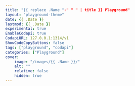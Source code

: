 ```yaml
---
title: "{{ replace .Name "-" " " | title }} Playground"
layout: "playground-theme"
date: {{ .Date }}
lastmod: {{ .Date }}
experimental: true
EnableCodapi: true
CodapiURL: 127.0.0.1:1314/v1
ShowCodeCopyButtons: false
tags: ["playground", "codapi"]
categories: ["Playground"]
cover:
    image: "/images/{{ .Name }}/"
    alt: ""
    relative: false
    hidden: true
---
```

